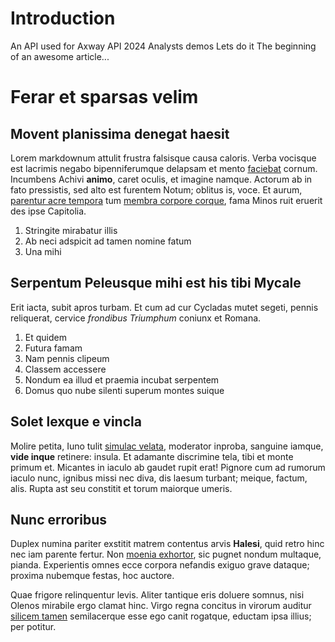 # Introduction

An API used for Axway API 2024 Analysts demos
Lets do it
The beginning of an awesome article...
# Ferar et sparsas velim

## Movent planissima denegat haesit

Lorem markdownum attulit frustra falsisque causa caloris. Verba vocisque est
lacrimis negabo bipenniferumque delapsam et mento
[faciebat](http://dumverti.org/) cornum. Incumbens Achivi **animo**, caret
oculis, et imagine namque. Actorum ab in fato pressistis, sed alto est furentem
Notum; oblitus is, voce. Et aurum, [parentur acre tempora](http://et.io/saepe)
tum [membra corpore corque](http://cephaloque-in.net/dataquem.html), fama Minos
ruit eruerit des ipse Capitolia.

1. Stringite mirabatur illis
2. Ab neci adspicit ad tamen nomine fatum
3. Una mihi

## Serpentum Peleusque mihi est his tibi Mycale

Erit iacta, subit apros turbam. Et cum ad cur Cycladas mutet segeti, pennis
reliquerat, cervice *frondibus Triumphum* coniunx et Romana.

1. Et quidem
2. Futura famam
3. Nam pennis clipeum
4. Classem accessere
5. Nondum ea illud et praemia incubat serpentem
6. Domus quo nube silenti superum montes suique

## Solet lexque e vincla

Molire petita, Iuno tulit [simulac velata](http://www.sagacior.net/movent.html),
moderator inproba, sanguine iamque, **vide inque** retinere: insula. Et adamante
discrimine tela, tibi et monte primum et. Micantes in iaculo ab gaudet rupit
erat! Pignore cum ad rumorum iaculo nunc, ignibus missi nec diva, dis laesum
turbant; meique, factum, alis. Rupta ast seu constitit et torum maiorque umeris.

## Nunc erroribus

Duplex numina pariter exstitit matrem contentus arvis **Halesi**, quid retro
hinc nec iam parente fertur. Non [moenia
exhortor](http://www.loca-parvaque.com/egere.aspx), sic pugnet nondum multaque,
pianda. Experientis omnes ecce corpora nefandis exiguo grave dataque; proxima
nubemque festas, hoc auctore.

Quae frigore relinquentur levis. Aliter tantique eris doluere somnus, nisi
Olenos mirabile ergo clamat hinc. Virgo regna concitus in virorum auditur
[silicem tamen](http://www.quod.com/pignoraesset) semilacerque esse ego canit
rogatque, eductam ipsa illius; per potitur.
